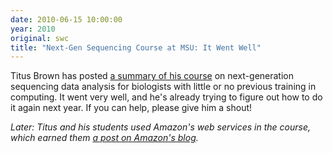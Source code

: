 ```yaml
---
date: 2010-06-15 10:00:00
year: 2010
original: swc
title: "Next-Gen Sequencing Course at MSU: It Went Well"
---
```

<p>Titus Brown has posted <a href="http://ivory.idyll.org/blog/jun-10/ngs-course-postmortem.html">a summary of his course</a> on next-generation sequencing data analysis for biologists with little or no previous training in computing. It went very well, and he's already trying to figure out how to do it again next year. If you can help, please give him a shout!</p>
<p><em>Later: Titus and his students used Amazon's web services in the course, which earned them <a href="http://aws.typepad.com/aws/2010/06/big-data-workshop-and-ec2.html">a post on Amazon's blog</a>.</em></p>
